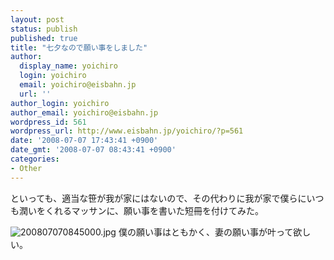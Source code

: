 ```yaml
---
layout: post
status: publish
published: true
title: "七夕なので願い事をしました"
author:
  display_name: yoichiro
  login: yoichiro
  email: yoichiro@eisbahn.jp
  url: ''
author_login: yoichiro
author_email: yoichiro@eisbahn.jp
wordpress_id: 561
wordpress_url: http://www.eisbahn.jp/yoichiro/?p=561
date: '2008-07-07 17:43:41 +0900'
date_gmt: '2008-07-07 08:43:41 +0900'
categories:
- Other
---
```


といっても、適当な笹が我が家にはないので、その代わりに我が家で僕らにいつも潤いをくれるマッサンに、願い事を書いた短冊を付けてみた。

![200807070845000.jpg](http://www.eisbahn.jp/yoichiro/images/200807070845000.jpg)
僕の願い事はともかく、妻の願い事が叶って欲しい。
